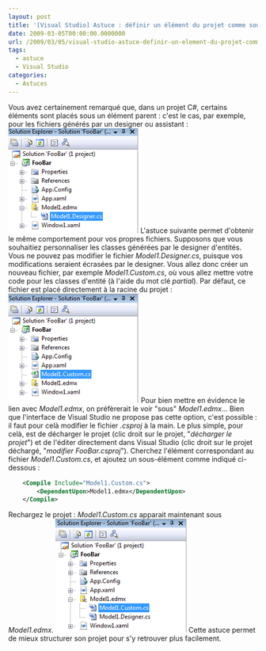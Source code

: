```yaml
---
layout: post
title: '[Visual Studio] Astuce : définir un élément du projet comme sous-élément d''un autre'
date: 2009-03-05T00:00:00.0000000
url: /2009/03/05/visual-studio-astuce-definir-un-element-du-projet-comme-sous-element-dun-autre/
tags:
  - astuce
  - Visual Studio
categories:
  - Astuces
---
```


Vous avez certainement remarqué que, dans un projet C#, certains éléments sont placés sous un élément parent : c'est le cas, par exemple, pour les fichiers générés par un designer ou assistant : ![Explorateur de solution](project1.png)  L'astuce suivante permet d'obtenir le même comportement pour vos propres fichiers.  Supposons que vous souhaitiez personnaliser les classes générées par le designer d'entités. Vous ne pouvez pas modifier le fichier *Model1.Designer.cs*, puisque vos modifications seraient écrasées par le designer. Vous allez donc créer un nouveau fichier, par exemple *Model1.Custom.cs*, où vous allez mettre votre code pour les classes d'entité (à l'aide du mot clé *partial*). Par défaut, ce fichier est placé directement à la racine du projet : ![Explorateur de solution](project23.png)  Pour bien mettre en évidence le lien avec *Model1.edmx*, on préfèrerait le voir "sous" *Model1.edmx*... Bien que l'interface de Visual Studio ne propose pas cette option, c'est possible : il faut pour celà modifier le fichier *.csproj* à la main. Le plus simple, pour celà, est de décharger le projet (clic droit sur le projet, "*décharger le projet*") et de l'éditer directement dans Visual Studio (clic droit sur le projet déchargé, "*modifier FooBar.csproj*"). Cherchez l'élément  correspondant au fichier *Model1.Custom.cs*, et ajoutez un sous-élément  comme indiqué ci-dessous :  
```xml
    <Compile Include="Model1.Custom.cs">
        <DependentUpon>Model1.edmx</DependentUpon>
    </Compile>
```
  Rechargez le projet : *Model1.Custom.cs* apparait maintenant sous *Model1.edmx*. ![Explorateur de solution](project3.png)  Cette astuce permet de mieux structurer son projet pour s'y retrouver plus facilement.

